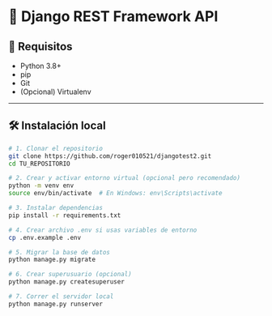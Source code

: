 # 🧩 Django REST Framework API 

## 🚀 Requisitos

- Python 3.8+
- pip
- Git
- (Opcional) Virtualenv
---

## 🛠️ Instalación local

```bash
# 1. Clonar el repositorio
git clone https://github.com/roger010521/djangotest2.git
cd TU_REPOSITORIO

# 2. Crear y activar entorno virtual (opcional pero recomendado)
python -m venv env
source env/bin/activate  # En Windows: env\Scripts\activate

# 3. Instalar dependencias
pip install -r requirements.txt

# 4. Crear archivo .env si usas variables de entorno
cp .env.example .env

# 5. Migrar la base de datos
python manage.py migrate

# 6. Crear superusuario (opcional)
python manage.py createsuperuser

# 7. Correr el servidor local
python manage.py runserver

